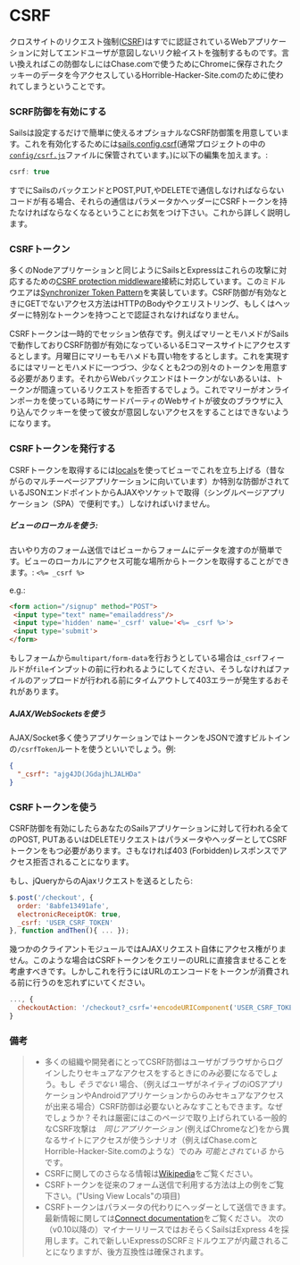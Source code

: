 # CSRF

クロスサイトのリクエスト強制([CSRF](https://www.owasp.org/index.php/Cross-Site_Request_Forgery_(CSRF)))はすでに認証されているWebアプリケーションに対してエンドユーザが意図しないリク絵イストを強制するものです。言い換えればこの防御なしにはChase.comで使うためにChromeに保存されたクッキーのデータを今アクセスしているHorrible-Hacker-Site.comのために使われてしまうということです。 

### SCRF防御を有効にする

Sailsは設定するだけで簡単に使えるオプショナルなCSRF防御策を用意しています。これを有効化するためには[sails.config.csrf](http://sailsjs.org/documentation/reference/Configuration/CSRF.html)(通常プロジェクトの中の[`config/csrf.js`](http://sailsjs.org/documentation/anatomy/myApp/config/csrf.js.html)ファイルに保管されています。)に以下の編集を加えます。:

```js
csrf: true
```

すでにSailsのバックエンドとPOST,PUT,やDELETEで通信しなければならないコードが有る場合、それらの通信はパラメータかヘッダーにCSRFトークンを持たなければならなくなるということにお気をつけ下さい。これから詳しく説明します。



### CSRFトークン

多くのNodeアプリケーションと同じようにSailsとExpressはこれらの攻撃に対応するための[CSRF protection middleware](http://www.senchalabs.org/connect/csrf.html)接続に対応しています。このミドルウエアは[Synchronizer Token Pattern](https://www.owasp.org/index.php/Cross-Site_Request_Forgery_(CSRF)_Prevention_Cheat_Sheet#General_Recommendation:_Synchronizer_Token_Pattern)を実装しています。CSRF防御が有効なときにGETでないアクセス方法はHTTPのBodyやクエリストリング、もしくはヘッダーに特別なトークンを持つことで認証されなければなりません。

CSRFトークンは一時的でセッション依存です。例えばマリーとモハメドがSailsで動作しておりCSRF防御が有効になっているいるEコマースサイトにアクセスするとします。月曜日にマリーもモハメドも買い物をするとします。これを実現するにはマリーとモハメドに一つづつ、少なくとも2つの別々のトークンを用意する必要があります。それからWebバックエンドはトークンがないあるいは、トークンが間違っているリクエストを拒否するでしょう。これでマリーがオンラインポーカを使っている時にサードパーティのWebサイトが彼女のブラウザに入り込んでクッキーを使って彼女が意図しないアクセスをすることはできないようになります。

### CSRFトークンを発行する

CSRFトークンを取得するには[locals](http://sailsjs.org/documentation/concepts/Views/Locals.html)を使ってビューでこれを立ち上げる（昔ながらのマルチーページアプリケーションに向いています）か特別な防御がされているJSONエンドポイントからAJAXやソケットで取得（シングルページアプリケーション（SPA）で便利です。）しなければいけません。


##### ビューのローカルを使う:

古いやり方のフォーム送信ではビューからフォームにデータを渡すのが簡単です。ビューのローカルにアクセス可能な場所からトークンを取得することができます。: `<%= _csrf %>`

e.g.:
```html
<form action="/signup" method="POST">
 <input type="text" name="emailaddress"/>
 <input type='hidden' name='_csrf' value='<%= _csrf %>'>
 <input type='submit'>
</form>
```
もしフォームから`multipart/form-data`を行おうとしている場合は`_csrf`フィールドが`file`インプットの前に行われるようにしてください、そうしなければファイルのアップロードが行われる前にタイムアウトして403エラーが発生するおそれがあります。





##### AJAX/WebSocketsを使う

AJAX/Socket多く使うアプリケーションではトークンをJSONで渡すビルトインの`/csrfToken`ルートを使うといいでしょう。例:

```json
{
  "_csrf": "ajg4JD(JGdajhLJALHDa"
}
```




### CSRFトークンを使う

CSRF防御を有効にしたらあなたのSailsアプリケーションに対して行われる全てのPOST, PUTあるいはDELETEリクエストはパラメータやヘッダーとしてCSRFトークンをもつ必要があります。さもなければ403 (Forbidden)レスポンスでアクセス拒否されることになります。

もし、jQueryからのAjaxリクエストを送るとしたら:
```js
$.post('/checkout', {
  order: '8abfe13491afe',
  electronicReceiptOK: true,
  _csrf: 'USER_CSRF_TOKEN'
}, function andThen(){ ... });
```

幾つかのクライアントモジュールではAJAXリクエスト自体にアクセス権がりません。このような場合はCSRFトークンをクエリーのURLに直接含ませることを考慮すべきです。しかしこれを行うにはURLのエンコードをトークンが消費される前に行うのを忘れずにいてください。
```js
..., {
  checkoutAction: '/checkout?_csrf='+encodeURIComponent('USER_CSRF_TOKEN')
}
```



### 備考

> + 多くの組織や開発者にとってCSRF防御はユーザがブラウザからログインしたりセキュアなアクセスをするときにのみ必要になるでしょう。もし _そうでない_ 場合、（例えばユーザがネイティブのiOSアプリケーションやAndroidアプリケーションからのみセキュアなアクセスが出来る場合）CSRF防御は必要ないとみなすこともできます。なぜでしょうか？それは厳密にはこのページで取り上げられている一般的なCSRF攻撃は　_同じアプリケーション_  (例えばChromeなど)をから異なるサイトにアクセスが使うシナリオ（例えばChase.comとHorrible-Hacker-Site.comのような）でのみ _可能とされている_ からです。
> + CSRFに関してのさらなる情報は[Wikipedia](http://en.wikipedia.org/wiki/Cross-site_request_forgery)をご覧ください。
> + CSRFトークンを従来のフォーム送信で利用する方法は上の例をご覧下さい。("Using View Locals"の項目)
> + CSRFトークンはパラメータの代わりにヘッダーとして送信できます。最新情報に関しては[Connect documentation](http://www.senchalabs.org/connect/csrf.html)をご覧ください。 次の（v0.10以降の）マイナーリリースではおそらくSailsはExpress 4を採用します。これで新しいExpressのSCRFミドルウエアが内蔵されることになりますが、後方互換性は確保されます。

<docmeta name="uniqueID" value="CSRF300312">
<docmeta name="displayName" value="CSRF">
